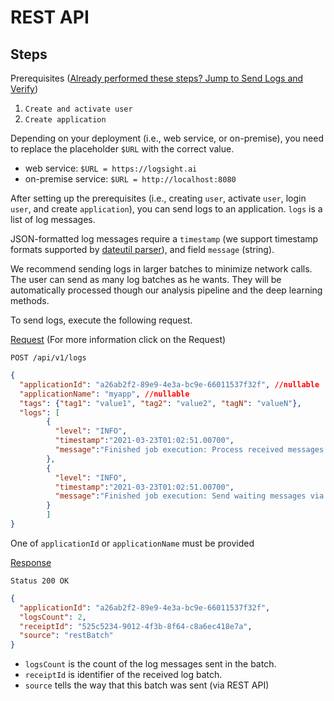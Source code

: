 # REST API

## Steps

Prerequisites ([Already performed these steps? Jump to Send Logs and Verify](/monitor_deployments/using_the_rest_api.md?id=send-logs))
1. `Create and activate user`
3. `Create application`

Depending on your deployment (i.e., web service, or on-premise), you need to replace the placeholder ```$URL``` 
with the correct value.

+ web service: ```$URL = https://logsight.ai```
+ on-premise service: ```$URL = http://localhost:8080```

After setting up the prerequisites (i.e., creating `user`, activate `user`, login `user`, and create `application`), you can send logs to an application.
`logs` is a list of log messages.

JSON-formatted log messages require a `timestamp` (we support timestamp formats supported by [dateutil parser](https://dateutil.readthedocs.io/en/stable/parser.html)), and field `message` (string).

We recommend sending logs in larger batches to minimize network calls. The user can send as many log batches as he wants. They will be automatically processed though our analysis pipeline and the deep learning methods.

To send logs, execute the following request.

[Request](https://logsight.ai/swagger-ui/index.html#/Logs/sendLogListUsingPOST) (For more information click on the Request)
```
POST /api/v1/logs
```

```json
{
  "applicationId": "a26ab2f2-89e9-4e3a-bc9e-66011537f32f", //nullable
  "applicationName": "myapp", //nullable
  "tags": {"tag1": "value1", "tag2": "value2", "tagN": "valueN"},
  "logs": [
        {
          "level": "INFO",
          "timestamp":"2021-03-23T01:02:51.00700",
          "message":"Finished job execution: Process received messages via MessagingSubsystems for: OpenText; Duration: 0:00:00.006"
        },
        {
          "level": "INFO",
          "timestamp":"2021-03-23T01:02:51.00700",
          "message":"Finished job execution: Send waiting messages via MessagingSubsystems; Duration: 0:00:00.005"
        }
        ]
}
```
One of `applicationId` or `applicationName` must be provided

[Response](https://logsight.ai/swagger-ui/index.html#/Logs/sendLogListUsingPOST)
```
Status 200 OK
```
```json
{
  "applicationId": "a26ab2f2-89e9-4e3a-bc9e-66011537f32f",
  "logsCount": 2,
  "receiptId": "525c5234-9012-4f3b-8f64-c8a6ec418e7a",
  "source": "restBatch"
}
```

+ `logsCount` is the count of the log messages sent in the batch.
+ `receiptId` is identifier of the received log batch.
+ `source` tells the way that this batch was sent (via REST API)

